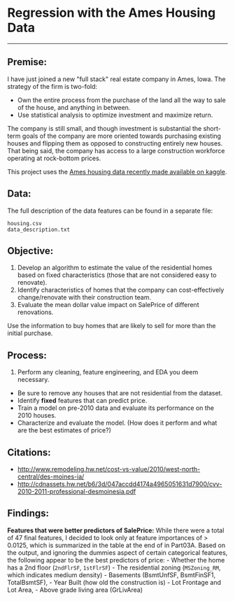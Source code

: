 # Regression with the Ames Housing Data

---

## Premise: 
I have just joined a new "full stack" real estate company in Ames, Iowa. The strategy of the firm is two-fold:
- Own the entire process from the purchase of the land all the way to sale of the house, and anything in between.
- Use statistical analysis to optimize investment and maximize return.

The company is still small, and though investment is substantial the short-term goals of the company are more oriented towards purchasing existing houses and flipping them as opposed to constructing entirely new houses. That being said, the company has access to a large construction workforce operating at rock-bottom prices.

This project uses the [Ames housing data recently made available on kaggle](https://www.kaggle.com/c/house-prices-advanced-regression-techniques).

## Data:
The full description of the data features can be found in a separate file:

    housing.csv
    data_description.txt

## Objective:
1. Develop an algorithm to estimate the value of the residential homes based on fixed characteristics (those that are not considered easy to renovate).
2. Identify characteristics of homes that the company can cost-effectively change/renovate with their construction team.
3. Evaluate the mean dollar value impact on SalePrice of different renovations.

Use the information to buy homes that are likely to sell for more than the initial purchase.

## Process:
1. Perform any cleaning, feature engineering, and EDA you deem necessary.
- Be sure to remove any houses that are not residential from the dataset.
- Identify **fixed** features that can predict price.
- Train a model on pre-2010 data and evaluate its performance on the 2010 houses.
- Characterize and evaluate the model. (How does it perform and what are the best estimates of price?)

## Citations:
- http://www.remodeling.hw.net/cost-vs-value/2010/west-north-central/des-moines-ia/
- http://cdnassets.hw.net/b6/3d/047accdd4174a4965051631d7900/cvv-2010-2011-professional-desmoinesia.pdf

## Findings:
**Features that were better predictors of SalePrice:**
While there were a total of 47 final features, I decided to look only at feature importances of > 0.0125, which is summarized in the table at the end of in Part03A. Based on the output, and ignoring the dummies aspect of certain categorical features, the following appear to be the best predictors of price:
    - Whether the home has a 2nd floor (`2ndFlrSF`, `1stFlrSF`)
    - The residential zoning (`MSZoning_RM`, which indicates medium density)
    - Basements (BsmtUnfSF, BsmtFinSF1, TotalBsmtSF),
    - Year Built (how old the construction is)
    - Lot Frontage and Lot Area,
    - Above grade living area (GrLivArea)
